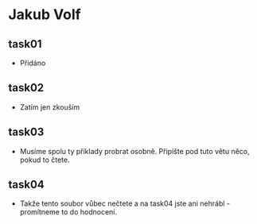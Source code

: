 # Jakub Volf

## task01
 - Přidáno

## task02
 - Zatím jen zkouším

## task03
 - Musíme spolu ty příklady probrat osobně. Připište pod tuto větu něco, pokud to čtete.

## task04
 - Takže tento soubor vůbec nečtete a na task04 jste ani nehrábl - promítneme to do hodnocení.